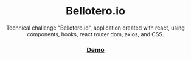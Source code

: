 <h1 align="center">Bellotero.io</h1>

<div align="center">
   Technical challenge "Bellotero.io", application created with react, using components, hooks, react router dom, axios, and CSS. 
</div>

<div align="center">
  <h3>
    <a href="https://quiz-game-app.netlify.app">
      Demo
    </a>
  </h3>
</div>

